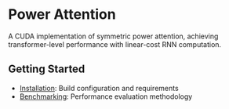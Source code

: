 # Power Attention

A CUDA implementation of symmetric power attention, achieving transformer-level performance with linear-cost RNN computation.

## Getting Started

- [Installation](installation.md): Build configuration and requirements
- [Benchmarking](benchmarking.md): Performance evaluation methodology